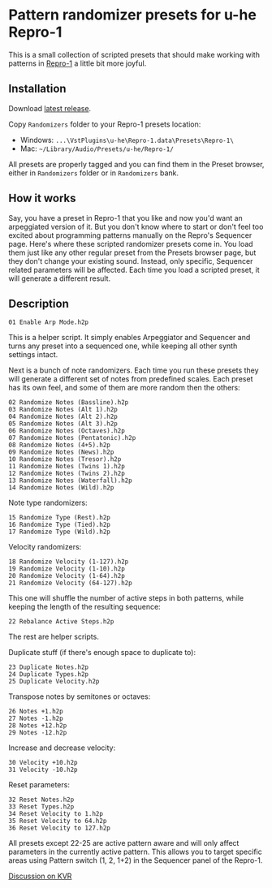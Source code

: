 # Pattern randomizer presets for u-he Repro-1

This is a small collection of scripted presets that should make working with patterns in [Repro-1](http://www.u-he.com/cms/repro-1) a little bit more joyful.

## Installation

Download [latest release](https://github.com/drzhnn/repro-1-randomizers/releases/latest/download/repro-1-randomizers.zip).

Copy `Randomizers` folder to your Repro-1 presets location:

 - Windows: `...\VstPlugins\u-he\Repro-1.data\Presets\Repro-1\`
 - Mac: `~/Library/Audio/Presets/u-he/Repro-1/`

All presets are properly tagged and you can find them in the Preset browser, either in `Randomizers` folder or in `Randomizers` bank.

## How it works

Say, you have a preset in Repro-1 that you like and now you'd want an arpeggiated version of it. But you don't know where to start or don't feel too excited about programming patterns manually on the Repro's Sequencer page. Here's where these scripted randomizer presets come in. You load them just like any other regular preset from the Presets browser page, but they don't change your existing sound. Instead, only specific, Sequencer related parameters will be affected. Each time you load a scripted preset, it will generate a different result.

## Description

`01 Enable Arp Mode.h2p`  

This is a helper script. It simply enables Arpeggiator and Sequencer and turns any preset into a sequenced one, while keeping all other synth settings intact.

Next is a bunch of note randomizers. Each time you run these presets they will generate a different set of notes from predefined scales. Each preset has its own feel, and some of them are more random then the others:  

`02 Randomize Notes (Bassline).h2p`  
`03 Randomize Notes (Alt 1).h2p`  
`04 Randomize Notes (Alt 2).h2p`  
`05 Randomize Notes (Alt 3).h2p`  
`06 Randomize Notes (Octaves).h2p`  
`07 Randomize Notes (Pentatonic).h2p`  
`08 Randomize Notes (4+5).h2p`  
`09 Randomize Notes (News).h2p`  
`10 Randomize Notes (Tresor).h2p`  
`11 Randomize Notes (Twins 1).h2p`  
`12 Randomize Notes (Twins 2).h2p`  
`13 Randomize Notes (Waterfall).h2p`  
`14 Randomize Notes (Wild).h2p`  

Note type randomizers:  

`15 Randomize Type (Rest).h2p`  
`16 Randomize Type (Tied).h2p`  
`17 Randomize Type (Wild).h2p`  

Velocity randomizers:  

`18 Randomize Velocity (1-127).h2p`  
`19 Randomize Velocity (1-10).h2p`  
`20 Randomize Velocity (1-64).h2p`  
`21 Randomize Velocity (64-127).h2p`  

This one will shuffle the number of active steps in both patterns, while keeping the length of the resulting sequence:  

`22 Rebalance Active Steps.h2p`  

The rest are helper scripts.

Duplicate stuff (if there's enough space to duplicate to):  

`23 Duplicate Notes.h2p`  
`24 Duplicate Types.h2p`  
`25 Duplicate Velocity.h2p`  

Transpose notes by semitones or octaves:  

`26 Notes +1.h2p`  
`27 Notes -1.h2p`  
`28 Notes +12.h2p`  
`29 Notes -12.h2p`  

Increase and decrease velocity:  

`30 Velocity +10.h2p`  
`31 Velocity -10.h2p`  

Reset parameters:  

`32 Reset Notes.h2p`  
`33 Reset Types.h2p`  
`34 Reset Velocity to 1.h2p`  
`35 Reset Velocity to 64.h2p`  
`36 Reset Velocity to 127.h2p`  

All presets except 22-25 are active pattern aware and will only affect parameters in the currently active pattern. This allows you to target specific areas using Pattern switch (1, 2, 1+2) in the Sequencer panel of the Repro-1.

[Discussion on KVR](https://www.kvraudio.com/forum/viewtopic.php?f=31&t=475459)
